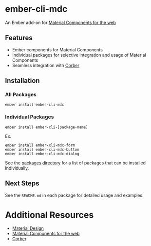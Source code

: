 ember-cli-mdc
=============

An Ember add-on for [Material Components for the web](https://github.com/material-components/material-components-web/)

Features
------------

* Ember components for Material Components
* Individual packages for selective integration and usage of Material Components
* Seamless integration with [Corber](http://corber.io/)

Installation
------------

### All Packages

    ember install ember-cli-mdc
    
### Individual Packages

    ember install ember-cli-[package-name]

Ex.    
    
    ember install ember-cli-mdc-form
    ember install ember-cli-mdc-button
    ember install ember-cli-mdc-dialog
    
See the [packages directory](https://github.com/onehilltech/ember-cli-mdc/tree/master/packages) for a 
list of packages that can be installed individually.

Next Steps
----------

See the `README.md` in each package for detailed usage and examples.

Additional Resources
====================

* [Material Design](https://www.material.io/)
* [Material Components for the web](https://github.com/material-components/material-components-web/)
* [Corber](http://corber.io/)
